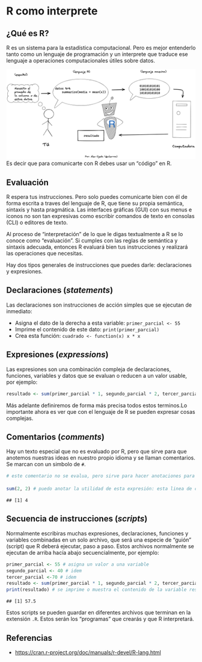 R como interprete
================

## ¿Qué es R?

R es un sistema para la estadística computacional. Pero es mejor
entenderlo tanto como un lenguaje de programación y un interprete que
traduce ese lenguaje a operaciones computacionales útiles sobre datos.

![](../pizarras/drawings/comunicacion-con-R.png) Es decir que para
comunicarte con R debes usar un “código” en R.

## Evaluación

R espera tus instrucciones. Pero solo puedes comunicarte bien con él de
forma escrita a traves del lenguaje de R, que tiene su propia semántica,
sintaxis y hasta pragmática. Las interfaces gráficas (GUI) con sus menus
e iconos no son tan expresivas como escribir comandos de texto en
consolas (CLI) o editores de texto.

Al proceso de “interpretación” de lo que le digas textualmente a R se lo
conoce como “evaluación”. Si cumples con las reglas de semántica y
sintaxis adecuada, entonces R evaluará bien tus instrucciones y
realizará las operaciones que necesitas.

Hay dos tipos generales de instrucciones que puedes darle: declaraciones
y expresiones.

## Declaraciones (*statements*)

Las declaraciones son instrucciones de acción simples que se ejecutan de
inmediato:

-   Asigna el dato de la derecha a esta variable: `primer_parcial <- 55`
-   Imprime el contenido de este dato: `print(primer_parcial)`
-   Crea esta función: `cuadrado <- function(x) x * x`

## Expresiones (*expressions*)

Las expresiones son una combinación compleja de declaraciones,
funciones, variables y datos que se evaluan o reducen a un valor usable,
por ejemplo:

``` r
resultado <- sum(primer_parcial * 1, segundo_parcial * 2, tercer_parcial * 3) / sum(1:3)
```

Más adelante definiremos de forma más precisa todos estos terminos.Lo
importante ahora es ver que con el lenguaje de R se pueden expresar
cosas complejas.

## Comentarios (*comments*)

Hay un texto especial que no es evaluado por R, pero que sirve para que
anotemos nuestras ideas en nuestro propio idioma y se llaman
comentarios. Se marcan con un simbolo de `#`.

``` r
# este comentario no se evalua, pero sirve para hacer anotaciones para uno mismo o para otros

sum(2, 2) # puedo anotar la utilidad de esta expresión: esta linea de codigo suma dos más dos
```

    ## [1] 4

## Secuencia de instrucciones (*scripts*)

Normalmente escribiras muchas expresiones, declaraciones, funciones y
variables combinadas en un solo archivo, que será una especie de “guión”
(script) que R deberá ejecutar, paso a paso. Estos archivos normalmente
se ejecutan de arriba hacía abajo secuencialmente, por ejemplo:

``` r
primer_parcial <- 55 # asigna un valor a una variable
segundo_parcial <- 40 # idem
tercer_parcial <-70 # idem
resultado <- sum(primer_parcial * 1, segundo_parcial * 2, tercer_parcial * 3) / sum(1:3) # la expresión se evalua a un valor y se asigna a la variable resultado
print(resultado) # se imprime o muestra el contenido de la variable resultado
```

    ## [1] 57.5

Estos scripts se pueden guardar en diferentes archivos que terminan en
la extensión `.R`. Estos serán los “programas” que crearás y que R
interpretará.

## Referencias

-   <https://cran.r-project.org/doc/manuals/r-devel/R-lang.html>
